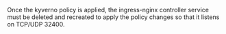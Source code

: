 Once the kyverno policy is applied, the ingress-nginx controller service must be deleted and recreated to apply the policy changes so that it listens on TCP/UDP 32400.